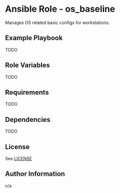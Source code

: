 # Ansible Role - os\_baseline

Manages OS related basic configs for workstations.

## Example Playbook

TODO

## Role Variables

TODO

## Requirements

TODO

## Dependencies

TODO

## License

See [LICENSE](./LICENSE)

## Author Information

n/a
